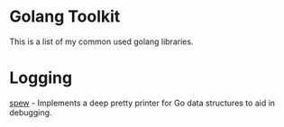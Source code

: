# Golang Toolkit

This is a list of my common used golang libraries.

# Logging

[spew](https://github.com/davecgh/go-spew) - Implements a deep pretty printer for Go data structures to aid in debugging.
